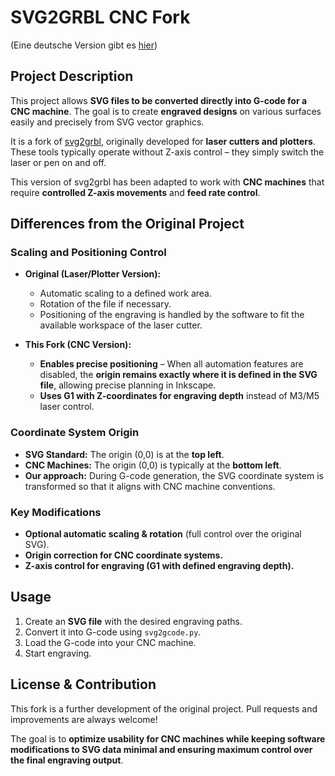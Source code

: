 # SVG2GRBL CNC Fork

(Eine deutsche Version gibt es [hier](README_de.md))

## Project Description

This project allows **SVG files to be converted directly into G-code for a CNC machine**. The goal is to create **engraved designs** on various surfaces easily and precisely from SVG vector graphics.

It is a fork of [svg2grbl](https://github.com/nknotts/svg2grbl/tree/main), originally developed for **laser cutters and plotters**. These tools typically operate without Z-axis control – they simply switch the laser or pen on and off.

This version of svg2grbl has been adapted to work with **CNC machines** that require **controlled Z-axis movements** and **feed rate control**.

## Differences from the Original Project

### Scaling and Positioning Control

- **Original (Laser/Plotter Version):**
  - Automatic scaling to a defined work area.
  - Rotation of the file if necessary.
  - Positioning of the engraving is handled by the software to fit the available workspace of the laser cutter.

- **This Fork (CNC Version):**
  - **Enables precise positioning** – When all automation features are disabled, the **origin remains exactly where it is defined in the SVG file**, allowing precise planning in Inkscape.
  - **Uses G1 with Z-coordinates for engraving depth** instead of M3/M5 laser control.

### Coordinate System Origin

- **SVG Standard:** The origin (0,0) is at the **top left**.
- **CNC Machines:** The origin (0,0) is typically at the **bottom left**.
- **Our approach:** During G-code generation, the SVG coordinate system is transformed so that it aligns with CNC machine conventions.

### Key Modifications

- **Optional automatic scaling & rotation** (full control over the original SVG).
- **Origin correction for CNC coordinate systems.**
- **Z-axis control for engraving (G1 with defined engraving depth).**

## Usage

1. Create an **SVG file** with the desired engraving paths.
2. Convert it into G-code using `svg2gcode.py`.
3. Load the G-code into your CNC machine.
4. Start engraving.

## License & Contribution

This fork is a further development of the original project. Pull requests and improvements are always welcome!

The goal is to **optimize usability for CNC machines while keeping software modifications to SVG data minimal and ensuring maximum control over the final engraving output**.

